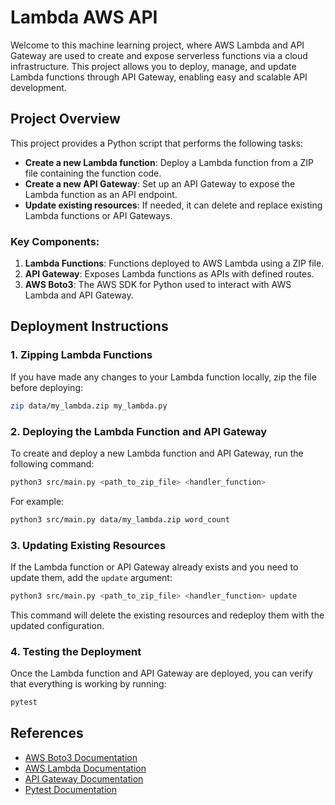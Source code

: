 # Lambda AWS API

Welcome to this machine learning project, where AWS Lambda and API Gateway are used to create and expose serverless functions via a cloud infrastructure. This project allows you to deploy, manage, and update Lambda functions through API Gateway, enabling easy and scalable API development.

## Project Overview

This project provides a Python script that performs the following tasks:
- **Create a new Lambda function**: Deploy a Lambda function from a ZIP file containing the function code.
- **Create a new API Gateway**: Set up an API Gateway to expose the Lambda function as an API endpoint.
- **Update existing resources**: If needed, it can delete and replace existing Lambda functions or API Gateways.

### Key Components:
1. **Lambda Functions**: Functions deployed to AWS Lambda using a ZIP file.
2. **API Gateway**: Exposes Lambda functions as APIs with defined routes.
3. **AWS Boto3**: The AWS SDK for Python used to interact with AWS Lambda and API Gateway.

## Deployment Instructions

### 1. Zipping Lambda Functions

If you have made any changes to your Lambda function locally, zip the file before deploying:

```bash
zip data/my_lambda.zip my_lambda.py
```

### 2. Deploying the Lambda Function and API Gateway

To create and deploy a new Lambda function and API Gateway, run the following command:

```bash
python3 src/main.py <path_to_zip_file> <handler_function>
```

For example:

```bash
python3 src/main.py data/my_lambda.zip word_count
```

### 3. Updating Existing Resources

If the Lambda function or API Gateway already exists and you need to update them, add the `update` argument:

```bash
python3 src/main.py <path_to_zip_file> <handler_function> update
```

This command will delete the existing resources and redeploy them with the updated configuration.

### 4. Testing the Deployment

Once the Lambda function and API Gateway are deployed, you can verify that everything is working by running:

```bash
pytest
```

## References

- [AWS Boto3 Documentation](https://boto3.amazonaws.com/v1/documentation/api/latest/index.html)
- [AWS Lambda Documentation](https://docs.aws.amazon.com/lambda/)
- [API Gateway Documentation](https://docs.aws.amazon.com/apigateway/)
- [Pytest Documentation](https://docs.pytest.org/en/stable/)
